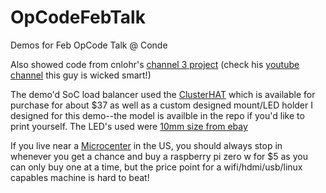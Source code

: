 # OpCodeFebTalk
Demos for Feb OpCode Talk @ Conde

Also showed code from cnlohr's [channel 3 project](https://github.com/cnlohr/channel3) (check his [youtube channel](https://www.youtube.com/user/CNLohr) this guy is wicked smart!)

The demo'd SoC load balancer used the [ClusterHAT](https://clusterhat.com/) which is available for purchase for about $37 as well as a custom designed mount/LED holder I designed for this demo--the model is availble in the repo if you'd like to print yourself.  The LED's used were [10mm size from ebay](https://www.ebay.com/itm/20pcs-DC-9-12V-3mm-5mm-8mm-10mm-LED-Light-Emitting-Diodes-Pre-Wired-20CM-Line/122003901596?ssPageName=STRK%3AMEBIDX%3AIT&var=421005444723&_trksid=p2060353.m2749.l2649) 

If you live near a [Microcenter](com/site/stores/default.aspx) in the US, you should always stop in whenever you get a chance and buy a raspberry pi zero w for $5 as you can only buy one at a time, but the price point for a wifi/hdmi/usb/linux capables machine is hard to beat!
